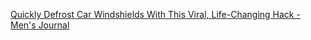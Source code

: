 
[Quickly Defrost Car Windshields With This Viral, Life-Changing Hack - Men's Journal](https://www.mensjournal.com/news/quickly-defrost-car-windshields-hack)
